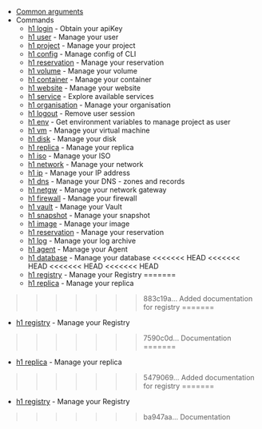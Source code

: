 * [Common arguments](common-arguments.md)
* Commands
  * [h1 login](login.md) - Obtain your apiKey
  * [h1 user](user.md) - Manage your user
  * [h1 project](project.md) - Manage your project
  * [h1 config](config.md) - Manage config of CLI
  * [h1 reservation](reservation.md) - Manage your reservation
  * [h1 volume](volume.md) - Manage your volume
  * [h1 container](container.md) - Manage your container
  * [h1 website](website.md) - Manage your website
  * [h1 service](service.md) - Explore available services
  * [h1 organisation](organisation.md) - Manage your organisation
  * [h1 logout](logout.md) - Remove user session
  * [h1 env](env.md) - Get environment variables to manage project as user
  * [h1 vm](vm.md) - Manage your virtual machine
  * [h1 disk](disk.md) - Manage your disk
  * [h1 replica](replica.md) - Manage your replica
  * [h1 iso](iso.md) - Manage your ISO
  * [h1 network](network.md) - Manage your network
  * [h1 ip](ip.md) - Manage your IP address
  * [h1 dns](dns.md) - Manage your DNS - zones and records
  * [h1 netgw](netgw.md) - Manage your network gateway
  * [h1 firewall](firewall.md) - Manage your firewall
  * [h1 vault](vault.md) - Manage your Vault
  * [h1 snapshot](snapshot.md) - Manage your snapshot
  * [h1 image](image.md) - Manage your image
  * [h1 reservation](reservation.md) - Manage your reservation
  * [h1 log](log.md) - Manage your log archive
  * [h1 agent](agent.md) - Manage your Agent
  * [h1 database](database.md) - Manage your database
<<<<<<< HEAD
<<<<<<< HEAD
<<<<<<< HEAD
<<<<<<< HEAD
  * [h1 registry](registry.md) - Manage your Registry
=======
  * [h1 replica](replica.md) - Manage your replica
>>>>>>> 883c19a...   Added documentation for registry
=======
  * [h1 registry](registry.md) - Manage your Registry
>>>>>>> 7590c0d...    Documentation
=======
  * [h1 replica](replica.md) - Manage your replica
>>>>>>> 5479069...   Added documentation for registry
=======
  * [h1 registry](registry.md) - Manage your Registry
>>>>>>> ba947aa...    Documentation
